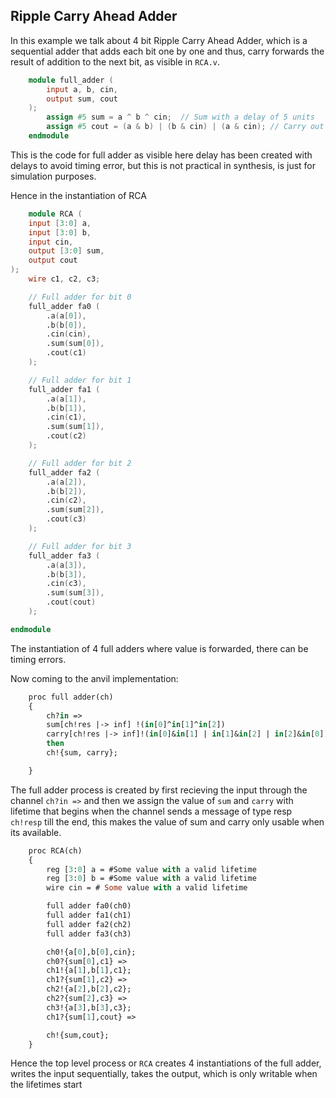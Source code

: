 ## Ripple Carry Ahead Adder


In this example we talk about 4 bit Ripple Carry Ahead Adder, which is a sequential adder that adds each bit one by one and thus, carry forwards the result of addition to the next bit, as visible in `RCA.v`.


```verilog
    module full_adder (
        input a, b, cin,  
        output sum, cout  
    );
        assign #5 sum = a ^ b ^ cin;  // Sum with a delay of 5 units
        assign #5 cout = (a & b) | (b & cin) | (a & cin); // Carry out with a delay of 5 units
    endmodule
```

This is the code for full adder as visible here delay has been created with delays to avoid timing error, but this is not practical in synthesis, is just for simulation purposes.

Hence in the instantiation of RCA

```verilog
    module RCA (
    input [3:0] a,    
    input [3:0] b,    
    input cin,        
    output [3:0] sum, 
    output cout       
);
    wire c1, c2, c3;  

    // Full adder for bit 0
    full_adder fa0 (
        .a(a[0]),
        .b(b[0]),
        .cin(cin),
        .sum(sum[0]),
        .cout(c1)
    );

    // Full adder for bit 1
    full_adder fa1 (
        .a(a[1]),
        .b(b[1]),
        .cin(c1),
        .sum(sum[1]),
        .cout(c2)
    );

    // Full adder for bit 2
    full_adder fa2 (
        .a(a[2]),
        .b(b[2]),
        .cin(c2),
        .sum(sum[2]),
        .cout(c3)
    );

    // Full adder for bit 3
    full_adder fa3 (
        .a(a[3]),
        .b(b[3]),
        .cin(c3),
        .sum(sum[3]),
        .cout(cout)
    );

endmodule

```

The instantiation of 4 full adders where value is forwarded, there can be timing errors.


Now coming to the anvil implementation:


```ocaml
    proc full adder(ch)
    {
        ch?in =>
        sum[ch!res |-> inf] !(in[0]^in[1]^in[2])
        carry[ch!res |-> inf]!(in[0]&in[1] | in[1]&in[2] | in[2]&in[0])
        then
        ch!{sum, carry};

    }
```

The full adder process is created by first recieving the input through the channel `ch?in =>` and then we assign the value of `sum` and `carry` with lifetime that begins when the channel sends a message of type resp `ch!resp` till the end, this makes the value of sum and carry only usable when its available.


```ocaml
    proc RCA(ch)
    {
        reg [3:0] a = #Some value with a valid lifetime
        reg [3:0] b = #Some value with a valid lifetime
        wire cin = # Some value with a valid lifetime

        full adder fa0(ch0)
        full adder fa1(ch1)
        full adder fa2(ch2)
        full adder fa3(ch3)

        ch0!{a[0],b[0],cin};
        ch0?{sum[0],c1} =>
        ch1!{a[1],b[1],c1};
        ch1?{sum[1],c2} =>
        ch2!{a[2],b[2],c2};
        ch2?{sum[2],c3} =>
        ch3!{a[3],b[3],c3};
        ch1?{sum[1],cout} =>

        ch!{sum,cout};
    }

```

Hence the top level process or `RCA` creates 4 instantiations of the full adder, writes the input sequentially, takes the output, which is only writable when the lifetimes start